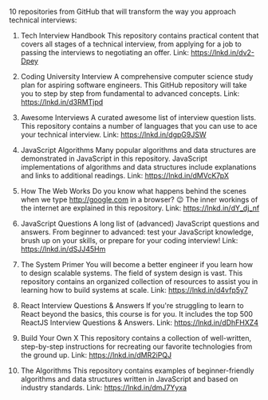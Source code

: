 10 repositories from GitHub that will transform the way you approach technical interviews:



1. Tech Interview Handbook
This repository contains practical content that covers all stages of a technical interview, from applying for a job to passing the interviews to negotiating an offer.
Link: https://lnkd.in/dv2-Dpey


2. Coding University Interview
A comprehensive computer science study plan for aspiring software engineers. This GitHub repository will take you to step by step from fundamental to advanced concepts.
Link: https://lnkd.in/d3RMTjpd


3. Awesome Interviews 
A curated awesome list of interview question lists. This repository contains a number of languages that you can use to ace your technical interview.
Link: https://lnkd.in/dgpG9JSW


4. JavaScript Algorithms
Many popular algorithms and data structures are demonstrated in JavaScript in this repository. JavaScript implementations of algorithms and data structures include explanations and links to additional readings.
Link: https://lnkd.in/dMVcK7pX


5. How The Web Works
Do you know what happens behind the scenes when we type http://google.com in a browser? 😉
The inner workings of the internet are explained in this repository.
Link: https://lnkd.in/dY_dj_nf


6. JavaScript Questions
A long list of (advanced) JavaScript questions and answers.
From beginner to advanced: test your JavaScript knowledge, brush up on your skills, or prepare for your coding interview!
Link: https://lnkd.in/dSJJ45Hm


7. The System Primer
You will become a better engineer if you learn how to design scalable systems.
The field of system design is vast. This repository contains an organized collection of resources to assist you in learning how to build systems at scale.
Link: https://lnkd.in/d4vfp5y7


8. React Interview Questions & Answers 
If you're struggling to learn to React beyond the basics, this course is for you.
It includes the top 500 ReactJS Interview Questions & Answers.
Link: https://lnkd.in/dDhFHXZ4


9. Build Your Own X
This repository contains a collection of well-written, step-by-step instructions for recreating our favorite technologies from the ground up.
Link: https://lnkd.in/dMR2iPQJ


10. The Algorithms
This repository contains examples of beginner-friendly algorithms and data structures written in JavaScript and based on industry standards.
Link: https://lnkd.in/dmJ7Yyxa
